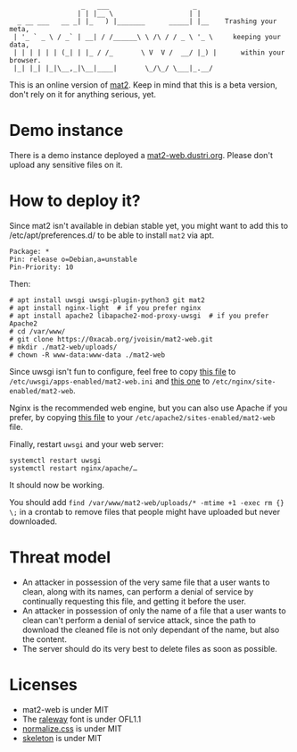 ```
                  _   ___                     _     
                 | | |__ \                   | |    
  _ __ ___   __ _| |_   ) |_______      _____| |__    Trashing your meta,
 | '_ ` _ \ / _` | __| / /______\ \ /\ / / _ \ '_ \     keeping your data,
 | | | | | | (_| | |_ / /_       \ V  V /  __/ |_) |      within your browser.
 |_| |_| |_|\__,_|\__|____|       \_/\_/ \___|_.__/ 
 ```

This is an online version of [mat2](https://0xacab.org/jvoisin/mat2).
Keep in mind that this is a beta version, don't rely on it for anything
serious, yet.

# Demo instance

There is a demo instance deployed a [mat2-web.dustri.org](https://mat2-web.dustri.org).
Please don't upload any sensitive files on it.

# How to deploy it?

Since mat2 isn't available in debian stable yet, you might want to add this to
/etc/apt/preferences.d/ to be able to install `mat2` via apt.

```
Package: *
Pin: release o=Debian,a=unstable
Pin-Priority: 10
```

Then:

```
# apt install uwsgi uwsgi-plugin-python3 git mat2
# apt install nginx-light  # if you prefer nginx
# apt install apache2 libapache2-mod-proxy-uwsgi  # if you prefer Apache2
# cd /var/www/
# git clone https://0xacab.org/jvoisin/mat2-web.git
# mkdir ./mat2-web/uploads/
# chown -R www-data:www-data ./mat2-web
```

Since uwsgi isn't fun to configure, feel free to copy [this file](https://0xacab.org/jvoisin/mat2-web/tree/master/config/uwsgi.config)
to `/etc/uwsgi/apps-enabled/mat2-web.ini` and [this one](https://0xacab.org/jvoisin/mat2-web/tree/master/config/nginx.config)
to `/etc/nginx/site-enabled/mat2-web`.

Nginx is the recommended web engine, but you can also use Apache if you prefer,
by copying [this file](https://0xacab.org/jvoisin/mat2-web/tree/master/config/apache2.config)
to your `/etc/apache2/sites-enabled/mat2-web` file.

Finally, restart `uwsgi` and your web server:

```
systemctl restart uwsgi
systemctl restart nginx/apache/…
```

It should now be working.

You should add `find /var/www/mat2-web/uploads/* -mtime +1 -exec rm {} \;`
in a crontab to remove files that people might have uploaded but never
downloaded.

# Threat model

- An attacker in possession of the very same file that a user wants to clean,
	along with its names, can perform a denial of service by continually
	requesting this file, and getting it before the user.
- An attacker in possession of only the name of a file that a user wants to
	clean can't perform a denial of service attack, since the path to download
	the cleaned file is not only dependant of the name, but also the content.
- The server should do its very best to delete files as soon as possible.

# Licenses

- mat2-web is under MIT
- The [raleway](https://github.com/impallari/Raleway/) font is under OFL1.1
- [normalize.css](https://github.com/necolas/normalize.css/) is under MIT
- [skeleton](http://getskeleton.com/) is under MIT
